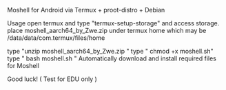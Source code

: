Moshell for Android via
Termux + proot-distro + Debian 

Usage
open termux and type "termux-setup-storage"
and access storage.
place moshell_aarch64_by_Zwe.zip under termux home
which may be /data/data/com.termux/files/home

type "unzip moshell_aarch64_by_Zwe.zip "
type " chmod +x moshell.sh"
type " bash moshell.sh " 
Automatically download and install required files for Moshell 

Good luck! ( Test for EDU only )

